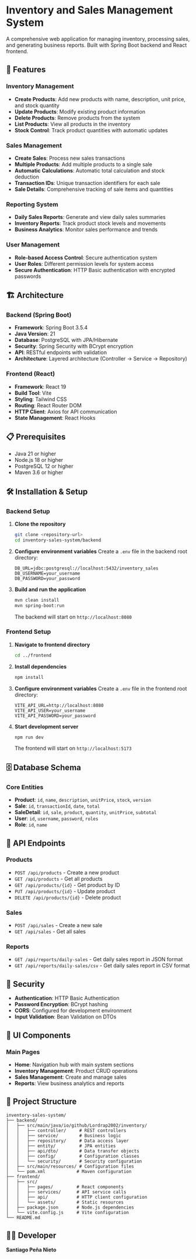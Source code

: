 # Inventory and Sales Management System

A comprehensive web application for managing inventory, processing sales, and generating business reports. Built with Spring Boot backend and React frontend.

## 🚀 Features

### Inventory Management

- **Create Products**: Add new products with name, description, unit price, and stock quantity
- **Update Products**: Modify existing product information
- **Delete Products**: Remove products from the system
- **List Products**: View all products in the inventory
- **Stock Control**: Track product quantities with automatic updates

### Sales Management

- **Create Sales**: Process new sales transactions
- **Multiple Products**: Add multiple products to a single sale
- **Automatic Calculations**: Automatic total calculation and stock deduction
- **Transaction IDs**: Unique transaction identifiers for each sale
- **Sale Details**: Comprehensive tracking of sale items and quantities

### Reporting System

- **Daily Sales Reports**: Generate and view daily sales summaries
- **Inventory Reports**: Track product stock levels and movements
- **Business Analytics**: Monitor sales performance and trends

### User Management

- **Role-based Access Control**: Secure authentication system
- **User Roles**: Different permission levels for system access
- **Secure Authentication**: HTTP Basic authentication with encrypted passwords

## 🏗️ Architecture

### Backend (Spring Boot)

- **Framework**: Spring Boot 3.5.4
- **Java Version**: 21
- **Database**: PostgreSQL with JPA/Hibernate
- **Security**: Spring Security with BCrypt encryption
- **API**: RESTful endpoints with validation
- **Architecture**: Layered architecture (Controller → Service → Repository)

### Frontend (React)

- **Framework**: React 19
- **Build Tool**: Vite
- **Styling**: Tailwind CSS
- **Routing**: React Router DOM
- **HTTP Client**: Axios for API communication
- **State Management**: React Hooks

## 📋 Prerequisites

- Java 21 or higher
- Node.js 18 or higher
- PostgreSQL 12 or higher
- Maven 3.6 or higher

## 🛠️ Installation & Setup

### Backend Setup

1. **Clone the repository**

   ```bash
   git clone <repository-url>
   cd inventory-sales-system/backend
   ```
2. **Configure environment variables**
   Create a `.env` file in the backend root directory:

   ```env
   DB_URL=jdbc:postgresql://localhost:5432/inventory_sales
   DB_USERNAME=your_username
   DB_PASSWORD=your_password
   ```
3. **Build and run the application**

   ```bash
   mvn clean install
   mvn spring-boot:run
   ```

   The backend will start on `http://localhost:8080`

### Frontend Setup

1. **Navigate to frontend directory**

   ```bash
   cd ../frontend
   ```
2. **Install dependencies**

   ```bash
   npm install
   ```
3. **Configure environment variables**
   Create a `.env` file in the frontend root directory:

   ```env
   VITE_API_URL=http://localhost:8080
   VITE_API_USER=your_username
   VITE_API_PASSWORD=your_password
   ```
4. **Start development server**

   ```bash
   npm run dev
   ```

   The frontend will start on `http://localhost:5173`

## 🗄️ Database Schema

### Core Entities

- **Product**: `id`, `name`, `description`, `unitPrice`, `stock`, `version`
- **Sale**: `id`, `transactionId`, `date`, `total`
- **SaleDetail**: `id`, `sale`, `product`, `quantity`, `unitPrice`, `subtotal`
- **User**: `id`, `username`, `password`, `roles`
- **Role**: `id`, `name`

## 🔌 API Endpoints

### Products

- `POST /api/products` - Create a new product
- `GET /api/products` - Get all products
- `GET /api/products/{id}` - Get product by ID
- `PUT /api/products/{id}` - Update product
- `DELETE /api/products/{id}` - Delete product

### Sales

- `POST /api/sales` - Create a new sale
- `GET /api/sales` - Get all sales

### Reports

- `GET /api/reports/daily-sales` - Get daily sales report in JSON format
- `GET /api/reports/daily-sales/csv` - Get daily sales report in CSV format

## 🔐 Security

- **Authentication**: HTTP Basic Authentication
- **Password Encryption**: BCrypt hashing
- **CORS**: Configured for development environment
- **Input Validation**: Bean Validation on DTOs

## 🎨 UI Components

### Main Pages

- **Home**: Navigation hub with main system sections
- **Inventory Management**: Product CRUD operations
- **Sales Management**: Create and manage sales
- **Reports**: View business analytics and reports

## 📁 Project Structure

```
inventory-sales-system/
├── backend/
│   ├── src/main/java/io/github/Lordrap2002/inventory/
│   │   ├── controller/     # REST controllers
│   │   ├── service/        # Business logic
│   │   ├── repository/     # Data access layer
│   │   ├── entity/         # JPA entities
│   │   ├── api/dto/        # Data transfer objects
│   │   ├── config/         # Configuration classes
│   │   └── security/       # Security configuration
│   ├── src/main/resources/ # Configuration files
│   └── pom.xml            # Maven configuration
├── frontend/
│   ├── src/
│   │   ├── pages/         # React components
│   │   ├── services/      # API service calls
│   │   ├── api/           # HTTP client configuration
│   │   └── assets/        # Static resources
│   ├── package.json       # Node.js dependencies
│   └── vite.config.js     # Vite configuration
└── README.md
```

## 👨‍💻 Developer

**Santiago Peña Nieto**
